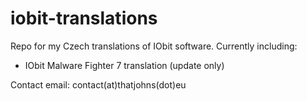 # iobit-translations
Repo for my Czech translations of IObit software.
Currently including: 
- IObit Malware Fighter 7 translation (update only)

Contact email: contact(at)thatjohns(dot)eu
